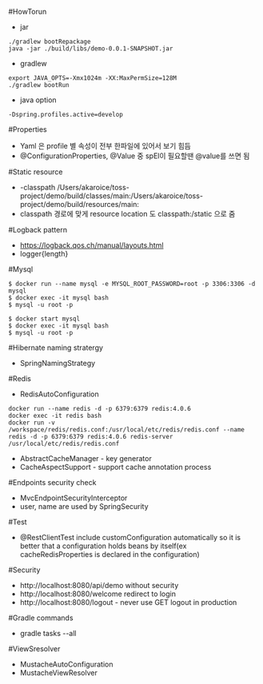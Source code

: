 #HowTorun
- jar
~~~
./gradlew bootRepackage
java -jar ./build/libs/demo-0.0.1-SNAPSHOT.jar
~~~
- gradlew
~~~
export JAVA_OPTS=-Xmx1024m -XX:MaxPermSize=128M
./gradlew bootRun
~~~
- java option
~~~
-Dspring.profiles.active=develop
~~~
#Properties
- Yaml 은 profile 별 속성이 전부 한파일에 있어서 보기 힘듬
- @ConfigurationProperties, @Value 중 spEl이 필요할땐 @value를 쓰면 됨

#Static resource
- -classpath /Users/akaroice/toss-project/demo/build/classes/main:/Users/akaroice/toss-project/demo/build/resources/main:
- classpath 경로에 맞게 resource location 도 classpath:/static 으로 줌 

#Logback pattern
- https://logback.qos.ch/manual/layouts.html
- logger{length}

#Mysql
~~~
$ docker run --name mysql -e MYSQL_ROOT_PASSWORD=root -p 3306:3306 -d mysql
$ docker exec -it mysql bash
$ mysql -u root -p
~~~
~~~
$ docker start mysql
$ docker exec -it mysql bash
$ mysql -u root -p
~~~

#Hibernate naming stratergy
- SpringNamingStrategy

#Redis
- RedisAutoConfiguration
~~~
docker run --name redis -d -p 6379:6379 redis:4.0.6
docker exec -it redis bash
docker run -v /workspace/redis/redis.conf:/usr/local/etc/redis/redis.conf --name redis -d -p 6379:6379 redis:4.0.6 redis-server /usr/local/etc/redis/redis.conf
~~~
- AbstractCacheManager - key generator
- CacheAspectSupport - support cache annotation process

#Endpoints security check
- MvcEndpointSecurityInterceptor
- user, name are used by SpringSecurity

#Test
- @RestClientTest include customConfiguration automatically so it is better that a configuration holds beans by itself(ex cacheRedisProperties is declared in the configuration)  

#Security
- http://localhost:8080/api/demo without security
- http://localhost:8080/welcome redirect to login
- http://localhost:8080/logout - never use GET logout in production

#Gradle commands
- gradle tasks --all

#ViewSresolver
- MustacheAutoConfiguration
- MustacheViewResolver